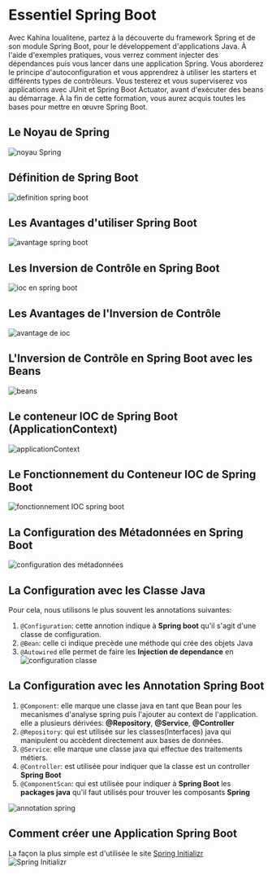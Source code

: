 # Essentiel Spring Boot

Avec Kahina Ioualitene, partez à la découverte du framework Spring et de son module Spring Boot, pour le développement d'applications Java. À l'aide d'exemples pratiques, vous verrez comment injecter des dépendances puis vous lancer dans une application Spring. Vous aborderez le principe d'autoconfiguration et vous apprendrez à utiliser les starters et différents types de contrôleurs. Vous testerez et vous superviserez vos applications avec JUnit et Spring Boot Actuator, avant d'exécuter des beans au démarrage. À la fin de cette formation, vous aurez acquis toutes les bases pour mettre en œuvre Spring Boot.

## Le Noyau de Spring
![noyau Spring](images/noyau_spring.png)

## Définition de Spring Boot
![definition spring boot](images/definition_spring_boot.png)

## Les Avantages d'utiliser Spring Boot
![avantage spring boot](images/avantage_spring_boot.png)

## Les Inversion de Contrôle en Spring Boot
![ioc en spring boot](images/ioc_spring_boot.png)

## Les Avantages de l'Inversion de Contrôle
![avantage de ioc](images/avantage_inversion_de_controle.png)

## L'Inversion de Contrôle en Spring Boot avec les Beans
![beans](images/bean_spring_boot.png)

## Le conteneur IOC de Spring Boot (ApplicationContext)
![applicationContext](images/application_context_spring_boot.png)

## Le Fonctionnement du Conteneur IOC de Spring Boot
![fonctionnement IOC spring boot](images/fonctionnement_ioc_spring_boot.png)

## La Configuration des Métadonnées en Spring Boot
![configuration des métadonnées](images/configuration_metadonnees_spring_boot.png)

## La Configuration avec les Classe Java
Pour cela, nous utilisons le plus souvent les annotations suivantes:
1. <code>@Configuration</code>: cette annotion indique à **Spring boot** qu'il s'agit d'une classe de configuration.
2. <code>@Bean</code>: celle ci indique precède une méthode qui crée des objets Java
3. <code>@Autowired</code> elle permet de faire les **Injection de dependance** en 
   ![configuration classe](images/configuration_classe_java.png)

## La Configuration avec les Annotation Spring Boot
1. <code>@Component</code>: elle marque une classe java en tant que Bean pour les mecanismes d'analyse spring puis l'ajouter au context de l'application. elle a plusieurs dérivées: **@Repository**, **@Service**, **@Controller**
2. <code>@Repository</code>: qui est utilisée sur les classes(Interfaces) java qui manipulent ou accèdent directement aux bases de données.
3. <code>@Service</code>: elle marque une classe java qui effectue des traitements métiers.
4. <code>@Controller</code>: est utilisée pour indiquer que la classe est un controller **Spring Boot**
5. <code>@ComponentScan</code>: qui est utilisée pour indiquer à **Spring Boot** les **packages java** qu'il faut utilisés pour trouver les composants **Spring**
   
![annotation spring](images/configurationAvecAnnotationSpring.png)

## Comment créer une Application Spring Boot
La  façon la plus simple est d'utilisée le site [Spring Initializr](https://start.spring.io)<br>
![Spring Initializr](images/comment_creer_app_spring_boot.png)